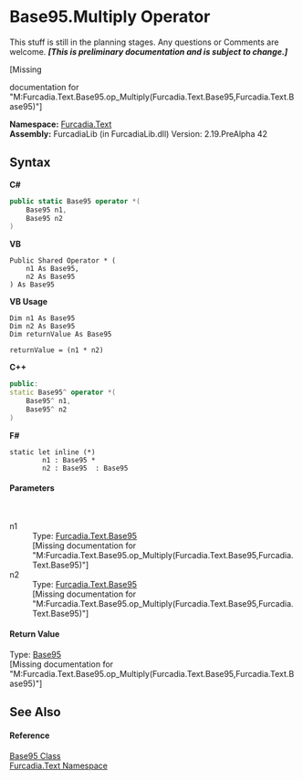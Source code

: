 # Base95.Multiply Operator 
This stuff is still in the planning stages. Any questions or Comments are welcome. _**\[This is preliminary documentation and is subject to change.\]**_

\[Missing <summary> documentation for "M:Furcadia.Text.Base95.op_Multiply(Furcadia.Text.Base95,Furcadia.Text.Base95)"\]

**Namespace:**&nbsp;<a href="N_Furcadia_Text">Furcadia.Text</a><br />**Assembly:**&nbsp;FurcadiaLib (in FurcadiaLib.dll) Version: 2.19.PreAlpha 42

## Syntax

**C#**<br />
``` C#
public static Base95 operator *(
	Base95 n1,
	Base95 n2
)
```

**VB**<br />
``` VB
Public Shared Operator * ( 
	n1 As Base95,
	n2 As Base95
) As Base95
```

**VB Usage**<br />
``` VB Usage
Dim n1 As Base95
Dim n2 As Base95
Dim returnValue As Base95

returnValue = (n1 * n2)
```

**C++**<br />
``` C++
public:
static Base95^ operator *(
	Base95^ n1, 
	Base95^ n2
)
```

**F#**<br />
``` F#
static let inline (*)
        n1 : Base95 * 
        n2 : Base95  : Base95
```


#### Parameters
&nbsp;<dl><dt>n1</dt><dd>Type: <a href="T_Furcadia_Text_Base95">Furcadia.Text.Base95</a><br />\[Missing <param name="n1"/> documentation for "M:Furcadia.Text.Base95.op_Multiply(Furcadia.Text.Base95,Furcadia.Text.Base95)"\]</dd><dt>n2</dt><dd>Type: <a href="T_Furcadia_Text_Base95">Furcadia.Text.Base95</a><br />\[Missing <param name="n2"/> documentation for "M:Furcadia.Text.Base95.op_Multiply(Furcadia.Text.Base95,Furcadia.Text.Base95)"\]</dd></dl>

#### Return Value
Type: <a href="T_Furcadia_Text_Base95">Base95</a><br />\[Missing <returns> documentation for "M:Furcadia.Text.Base95.op_Multiply(Furcadia.Text.Base95,Furcadia.Text.Base95)"\]

## See Also


#### Reference
<a href="T_Furcadia_Text_Base95">Base95 Class</a><br /><a href="N_Furcadia_Text">Furcadia.Text Namespace</a><br />